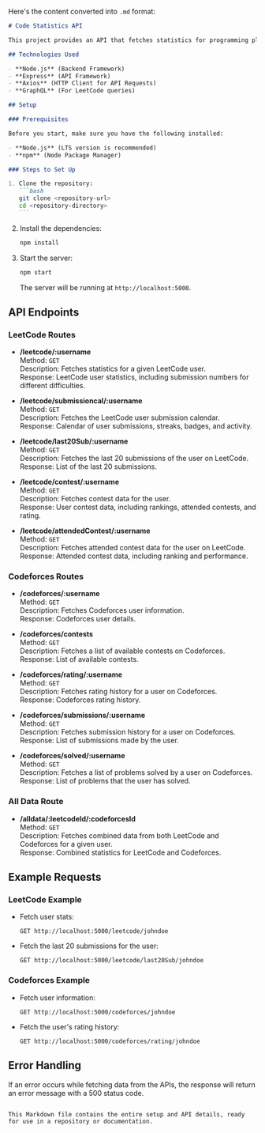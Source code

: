 Here's the content converted into `.md` format:

````markdown
# Code Statistics API

This project provides an API that fetches statistics for programming platforms such as **LeetCode** and **Codeforces**. It allows fetching user statistics, submission history, contest data, and more.

## Technologies Used

- **Node.js** (Backend Framework)
- **Express** (API Framework)
- **Axios** (HTTP Client for API Requests)
- **GraphQL** (For LeetCode queries)

## Setup

### Prerequisites

Before you start, make sure you have the following installed:

- **Node.js** (LTS version is recommended)
- **npm** (Node Package Manager)

### Steps to Set Up

1. Clone the repository:
   ```bash
   git clone <repository-url>
   cd <repository-directory>
   ```
````

2. Install the dependencies:

   ```bash
   npm install
   ```

3. Start the server:

   ```bash
   npm start
   ```

   The server will be running at `http://localhost:5000`.

## API Endpoints

### LeetCode Routes

- **/leetcode/:username**  
  Method: `GET`  
  Description: Fetches statistics for a given LeetCode user.  
  Response: LeetCode user statistics, including submission numbers for different difficulties.

- **/leetcode/submissioncal/:username**  
  Method: `GET`  
  Description: Fetches the LeetCode user submission calendar.  
  Response: Calendar of user submissions, streaks, badges, and activity.

- **/leetcode/last20Sub/:username**  
  Method: `GET`  
  Description: Fetches the last 20 submissions of the user on LeetCode.  
  Response: List of the last 20 submissions.

- **/leetcode/contest/:username**  
  Method: `GET`  
  Description: Fetches contest data for the user.  
  Response: User contest data, including rankings, attended contests, and rating.

- **/leetcode/attendedContest/:username**  
  Method: `GET`  
  Description: Fetches attended contest data for the user on LeetCode.  
  Response: Attended contest data, including ranking and performance.

### Codeforces Routes

- **/codeforces/:username**  
  Method: `GET`  
  Description: Fetches Codeforces user information.  
  Response: Codeforces user details.

- **/codeforces/contests**  
  Method: `GET`  
  Description: Fetches a list of available contests on Codeforces.  
  Response: List of available contests.

- **/codeforces/rating/:username**  
  Method: `GET`  
  Description: Fetches rating history for a user on Codeforces.  
  Response: Codeforces rating history.

- **/codeforces/submissions/:username**  
  Method: `GET`  
  Description: Fetches submission history for a user on Codeforces.  
  Response: List of submissions made by the user.

- **/codeforces/solved/:username**  
  Method: `GET`  
  Description: Fetches a list of problems solved by a user on Codeforces.  
  Response: List of problems that the user has solved.

### All Data Route

- **/alldata/:leetcodeId/:codeforcesId**  
  Method: `GET`  
  Description: Fetches combined data from both LeetCode and Codeforces for a given user.  
  Response: Combined statistics for LeetCode and Codeforces.

## Example Requests

### LeetCode Example

- Fetch user stats:

  ```http
  GET http://localhost:5000/leetcode/johndoe
  ```

- Fetch the last 20 submissions for the user:
  ```http
  GET http://localhost:5000/leetcode/last20Sub/johndoe
  ```

### Codeforces Example

- Fetch user information:

  ```http
  GET http://localhost:5000/codeforces/johndoe
  ```

- Fetch the user's rating history:
  ```http
  GET http://localhost:5000/codeforces/rating/johndoe
  ```

## Error Handling

If an error occurs while fetching data from the APIs, the response will return an error message with a 500 status code.

```

This Markdown file contains the entire setup and API details, ready for use in a repository or documentation.
```
